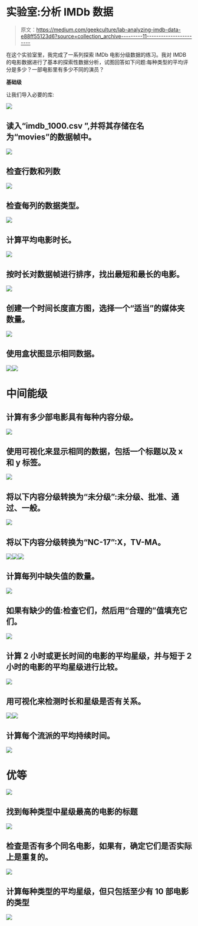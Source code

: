 # 实验室:分析 IMDb 数据

> 原文：<https://medium.com/geekculture/lab-analyzing-imdb-data-e88ff55123d6?source=collection_archive---------11----------------------->

在这个实验室里，我完成了一系列探索 IMDb 电影分级数据的练习。我对 IMDB 的电影数据进行了基本的探索性数据分析，试图回答如下问题:每种类型的平均评分是多少？一部电影里有多少不同的演员？

**基础级**

让我们导入必要的库:

![](img/b738da41c874429f4e814941034a2ea1.png)

## 读入“imdb_1000.csv ”,并将其存储在名为“movies”的数据帧中。

![](img/207eda2f7d1bce41d4cc4f93a356ce3b.png)

## 检查行数和列数

![](img/6a5d79c570d41c5f1065bbb953c3fa09.png)

## 检查每列的数据类型。

![](img/6aa68a5e3519d169b714fce4a1f6d6ff.png)

## 计算平均电影时长。

![](img/de241ae996b1e7a09ba0ae4aa969b476.png)

## 按时长对数据帧进行排序，找出最短和最长的电影。

![](img/69fafd69045cce190a1f902901d2aeda.png)

## 创建一个时间长度直方图，选择一个“适当”的媒体夹数量。

![](img/6acd3188cbf2d3c4e2433487de659681.png)

## 使用盒状图显示相同数据。

![](img/1e5392b211ec603b5346091c77d705f8.png)![](img/cad9ac5629ed7c93ebed5df5570161a5.png)

# 中间能级

## 计算有多少部电影具有每种内容分级。

![](img/3b76ce600924d42e0bab9c26c1078893.png)

## 使用可视化来显示相同的数据，包括一个标题以及 x 和 y 标签。

![](img/8faad6ceb6e99c9b5974c2e5416f8e15.png)

## 将以下内容分级转换为“未分级”:未分级、批准、通过、一般。

![](img/e8c8b2a8148cd85c401117ab0f6e684e.png)

## 将以下内容分级转换为“NC-17”:X，TV-MA。

![](img/8436ab905eb40b9e3f2b9b26b36f5985.png)![](img/d72a4dbc888ee5826f1591b66048b394.png)![](img/f45e9e6c4d5716a44e2b3dc6a1cb195e.png)

## 计算每列中缺失值的数量。

![](img/a7c8f6fc73e7349c12559b8ba95a39a8.png)

## 如果有缺少的值:检查它们，然后用“合理的”值填充它们。

![](img/321d81e0ce226ebc8d8474da5db16aec.png)

## 计算 2 小时或更长时间的电影的平均星级，并与短于 2 小时的电影的平均星级进行比较。

![](img/59aa9bb9a19c2d8813cf149a95a16ffc.png)

## 用可视化来检测时长和星级是否有关系。

![](img/ed201e1510c16167e46c8ee6378b8bb4.png)![](img/eac71d7964d82c42d576a8b8d6d53812.png)

## 计算每个流派的平均持续时间。

![](img/09ff87d43d60d5ebd6d4ccff5c28ba7b.png)

# 优等

![](img/9dbbb614021d9362068a381ef5c94ec4.png)

## 找到每种类型中星级最高的电影的标题

![](img/dfbc16fbbeaee9b4792be9b8d2f85379.png)

## 检查是否有多个同名电影，如果有，确定它们是否实际上是重复的。

![](img/066457292bfbf112840f082444678637.png)

## 计算每种类型的平均星级，但只包括至少有 10 部电影的类型

![](img/d2439b899acd3b587c886f084d7dfb80.png)